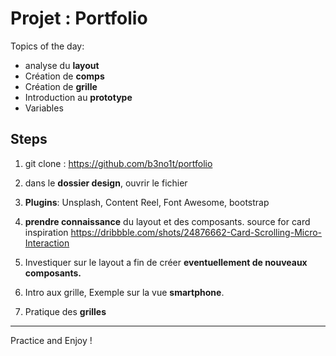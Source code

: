 # Projet : Portfolio

Topics of the day:

* analyse du **layout**
* Création de **comps**
* Création de **grille**
* Introduction au **prototype**
* Variables

## Steps

1. git clone : <https://github.com/b3no1t/portfolio>

2. dans le **dossier design**, ouvrir le fichier

3. **Plugins**: Unsplash, Content Reel, Font Awesome, bootstrap

3. **prendre connaissance** du layout et des composants.
   source for card inspiration <https://dribbble.com/shots/24876662-Card-Scrolling-Micro-Interaction>

4. Investiquer sur le layout a fin de créer **eventuellement de nouveaux composants.**

5. Intro aux grille, Exemple sur la vue **smartphone**.

6. Pratique des **grilles**

---
Practice and Enjoy !